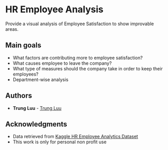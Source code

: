 # HR Employee Analysis

Provide a visual analysis of Employee Satisfaction to show improvable areas.

## Main goals

  - What factors are contributing more to employee satisfaction?
  - What causes employee to leave the company?
  - What type of measures should the company take in order to keep their employees?
  - Department-wise analysis

## Authors

  - **Trung Luu** - 
    [Trung Luu](https://github.com/trungluu312)

## Acknowledgments

  - Data retrieved from [Kaggle HR Employee Analytics Dataset](https://www.kaggle.com/kmldas/hr-employee-data-descriptive-analytics) 
  - This work is only for personal non profit use


